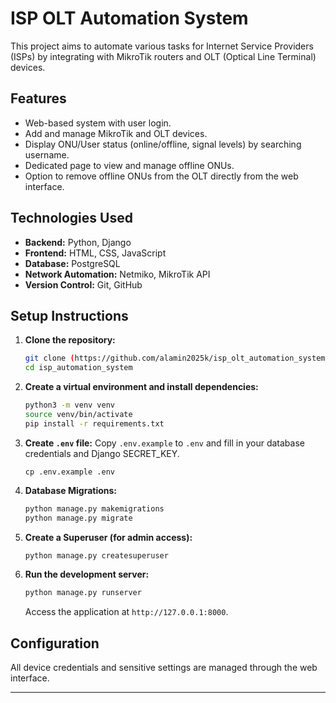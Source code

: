 # ISP OLT Automation System

This project aims to automate various tasks for Internet Service Providers (ISPs) by integrating with MikroTik routers and OLT (Optical Line Terminal) devices.

## Features

- Web-based system with user login.
- Add and manage MikroTik and OLT devices.
- Display ONU/User status (online/offline, signal levels) by searching username.
- Dedicated page to view and manage offline ONUs.
- Option to remove offline ONUs from the OLT directly from the web interface.

## Technologies Used

- **Backend:** Python, Django
- **Frontend:** HTML, CSS, JavaScript
- **Database:** PostgreSQL
- **Network Automation:** Netmiko, MikroTik API
- **Version Control:** Git, GitHub

## Setup Instructions

1.  **Clone the repository:**
    ```bash
    git clone (https://github.com/alamin2025k/isp_olt_automation_system.git)
    cd isp_automation_system
    ```
2.  **Create a virtual environment and install dependencies:**
    ```bash
    python3 -m venv venv
    source venv/bin/activate
    pip install -r requirements.txt
    ```
3.  **Create `.env` file:**
    Copy `.env.example` to `.env` and fill in your database credentials and Django SECRET_KEY.
    ```
    cp .env.example .env
    ```
4.  **Database Migrations:**
    ```bash
    python manage.py makemigrations
    python manage.py migrate
    ```
5.  **Create a Superuser (for admin access):**
    ```bash
    python manage.py createsuperuser
    ```
6.  **Run the development server:**
    ```bash
    python manage.py runserver
    ```
    Access the application at `http://127.0.0.1:8000`.

## Configuration

All device credentials and sensitive settings are managed through the web interface.

---

